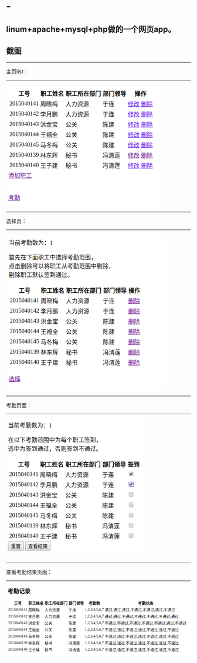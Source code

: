 # -
linum+apache+mysql+php做的一个网页app。
--------------
截图
------------
*********
主页list：    
*********  
![Alt text](https://github.com/drrrrrragon/-/blob/master/screenshots/list.png)  
*********
选择页：  
*********  
![Alt text](https://github.com/drrrrrragon/-/blob/master/screenshots/select.png)  
**********
考勤页面：  
**********  
![Alt text](https://github.com/drrrrrragon/-/blob/master/screenshots/check.png)  
*******************
查看考勤结果页面：  
*******************  
![Alt text](https://github.com/drrrrrragon/-/blob/master/screenshots/attendance.png)  

